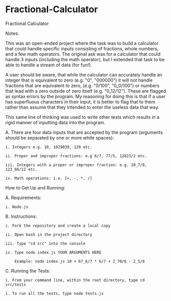 # Fractional-Calculator

Fractional Calculator

Notes:

This was an open-ended project where the task was to build a calculator that could handle specific inputs consisting of fractions, whole numbers, and a few math operators. The original ask was for a calculator that could handle 3 inputs (including the math operator), but I extended that task to be able to handle a stream of data (for fun!).

A user should be aware, that while the calculator can accurately handle an integer that is equivalent to zero (e.g. "0", "000000") it will not handle fractions that are equivalent to zero, (e.g. "0/100", "0_0/100") or numbers that lead with a zero outside of zero itself (e.g. "0_12/12"). These are flagged as syntax errors by the program. My reasoning for doing this is that if a user has superfluous characters in their input, it is better to flag that to them rather than assume that they intended to enter the useless data that way.

This same line of thinking was used to write other tests which results in a rigid manner of inputting data into the program.

A. There are four data inputs that are accepted by the program (arguments should be separated by one or more white spaces):

    i. Integers e.g. 10, 1029039, 129 etc.

    ii. Proper and improper fractions: e.g 6/7, 77/5, 12823/2 etc.

    iii. Integers with a proper or improper fraction: e.g. 10_7/8, 123_66/12 etc.

    iv. Math operations: i.e. [+, -, *, /]

How to Get Up and Running:

A. Requirements:

    i. Node.js

B. Instructions:

    i. Fork the repository and create a local copy

    ii. Open bash in the project directory

    iii. Type "cd src" into the console

    iv. Type node index.js YOUR ARGUMENTS HERE

        Example: node index.js 10 + 67_6/7 * 6/7 + 2_70/6 - 2_5/8

C. Running the Tests:

    i. From your command line, within the root directory, type cd src/tests

    i. To run all the tests, type node tests.js
